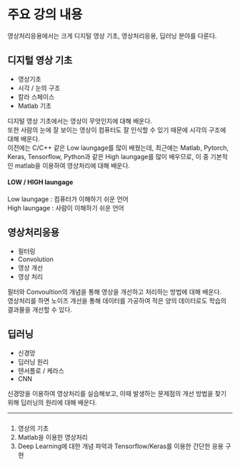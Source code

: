 # 주요 강의 내용
영상처리응용에서는 크게 디지털 영상 기초, 영상처리응용, 딥러닝 분야를 다룬다.   

## 디지털 영상 기초
- 영상기초
- 시각 / 눈의 구조
- 칼라 스페이스
- Matlab 기초  

디지털 영상 기초에서는 영상이 무엇인지에 대해 배운다.  
또한 사람의 눈에 잘 보이는 영상이 컴퓨터도 잘 인식할 수 있기 때문에 시각의 구조에 대해 배운다.  
이전에는 C/C++ 같은 Low laungage를 많이 배웠는데, 최근에는 Matlab, Pytorch, Keras, Tensorflow, Python과 같은 High laungage를 많이 배우므로, 이 중 기본적인 matlab을 이용하여 영상처리에 대해 배운다.   

#### LOW / HIGH laungage
Low laungage : 컴퓨터가 이해하기 쉬운 언어  
High laungage : 사람이 이해하기 쉬운 언어  


## 영상처리응용
- 필터링
- Convolution
- 영상 개선
- 영상 처리  

필터와 Convoultion의 개념을 통해 영상을 개선하고 처리하는 방법에 대해 배운다.  
영상처리를 하면 노이즈 개선을 통해 데이터를 가공하여 적은 양의 데이터로도 학습의 결과물을 개선할 수 있다.  


## 딥러닝
- 신경망
- 딥러닝 원리
- 텐서플로 / 케라스
- CNN  

신경망을 이용하여 영상처리를 실습해보고, 이때 발생하는 문제점의 개선 방법을 찾기 위해 딥러닝의 원리에 대해 배운다.  

___

### 
1. 영상의 기초
2. Matlab을 이용한 영상처리
3. Deep Learning에 대한 개념 파악과 Tensorflow/Keras를 이용한 간단한 응용 구현

